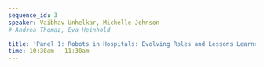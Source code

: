 ```yaml
---
sequence_id: 3
speaker: Vaibhav Unhelkar, Michelle Johnson 
# Andrea Thomaz, Eva Heinhold

title: 'Panel 1: Robots in Hospitals: Evolving Roles and Lessons Learned'
time: 10:30am - 11:30am
---
```

